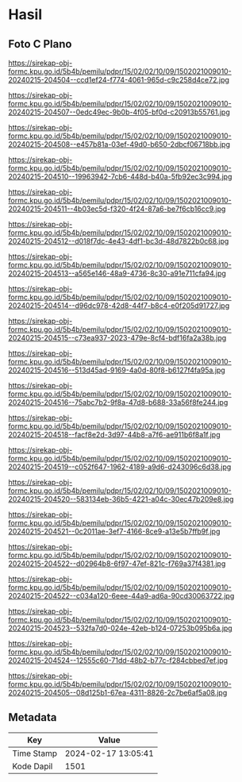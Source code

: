 # Hasil

## Foto C Plano

https://sirekap-obj-formc.kpu.go.id/5b4b/pemilu/pdpr/15/02/02/10/09/1502021009010-20240215-204504--ccd1ef24-f774-4061-965d-c9c258d4ce72.jpg

https://sirekap-obj-formc.kpu.go.id/5b4b/pemilu/pdpr/15/02/02/10/09/1502021009010-20240215-204507--0edc49ec-9b0b-4f05-bf0d-c20913b55761.jpg

https://sirekap-obj-formc.kpu.go.id/5b4b/pemilu/pdpr/15/02/02/10/09/1502021009010-20240215-204508--e457b81a-03ef-49d0-b650-2dbcf06718bb.jpg

https://sirekap-obj-formc.kpu.go.id/5b4b/pemilu/pdpr/15/02/02/10/09/1502021009010-20240215-204510--19963942-7cb6-448d-b40a-5fb92ec3c994.jpg

https://sirekap-obj-formc.kpu.go.id/5b4b/pemilu/pdpr/15/02/02/10/09/1502021009010-20240215-204511--4b03ec5d-f320-4f24-87a6-be7f6cb16cc9.jpg

https://sirekap-obj-formc.kpu.go.id/5b4b/pemilu/pdpr/15/02/02/10/09/1502021009010-20240215-204512--d018f7dc-4e43-4df1-bc3d-48d7822b0c68.jpg

https://sirekap-obj-formc.kpu.go.id/5b4b/pemilu/pdpr/15/02/02/10/09/1502021009010-20240215-204513--a565e146-48a9-4736-8c30-a91e711cfa94.jpg

https://sirekap-obj-formc.kpu.go.id/5b4b/pemilu/pdpr/15/02/02/10/09/1502021009010-20240215-204514--d96dc978-42d8-44f7-b8c4-e0f205d91727.jpg

https://sirekap-obj-formc.kpu.go.id/5b4b/pemilu/pdpr/15/02/02/10/09/1502021009010-20240215-204515--c73ea937-2023-479e-8cf4-bdf16fa2a38b.jpg

https://sirekap-obj-formc.kpu.go.id/5b4b/pemilu/pdpr/15/02/02/10/09/1502021009010-20240215-204516--513d45ad-9169-4a0d-80f8-b6127f4fa95a.jpg

https://sirekap-obj-formc.kpu.go.id/5b4b/pemilu/pdpr/15/02/02/10/09/1502021009010-20240215-204516--75abc7b2-9f8a-47d8-b688-33a56f8fe244.jpg

https://sirekap-obj-formc.kpu.go.id/5b4b/pemilu/pdpr/15/02/02/10/09/1502021009010-20240215-204518--facf8e2d-3d97-44b8-a7f6-ae911b6f8a1f.jpg

https://sirekap-obj-formc.kpu.go.id/5b4b/pemilu/pdpr/15/02/02/10/09/1502021009010-20240215-204519--c052f647-1962-4189-a9d6-d243096c6d38.jpg

https://sirekap-obj-formc.kpu.go.id/5b4b/pemilu/pdpr/15/02/02/10/09/1502021009010-20240215-204520--583134eb-36b5-4221-a04c-30ec47b209e8.jpg

https://sirekap-obj-formc.kpu.go.id/5b4b/pemilu/pdpr/15/02/02/10/09/1502021009010-20240215-204521--0c2011ae-3ef7-4166-8ce9-a13e5b7ffb9f.jpg

https://sirekap-obj-formc.kpu.go.id/5b4b/pemilu/pdpr/15/02/02/10/09/1502021009010-20240215-204522--d02964b8-6f97-47ef-821c-f769a37f4381.jpg

https://sirekap-obj-formc.kpu.go.id/5b4b/pemilu/pdpr/15/02/02/10/09/1502021009010-20240215-204522--c034a120-6eee-44a9-ad6a-90cd30063722.jpg

https://sirekap-obj-formc.kpu.go.id/5b4b/pemilu/pdpr/15/02/02/10/09/1502021009010-20240215-204523--532fa7d0-024e-42eb-b124-07253b095b6a.jpg

https://sirekap-obj-formc.kpu.go.id/5b4b/pemilu/pdpr/15/02/02/10/09/1502021009010-20240215-204524--12555c60-71dd-48b2-b77c-f284cbbed7ef.jpg

https://sirekap-obj-formc.kpu.go.id/5b4b/pemilu/pdpr/15/02/02/10/09/1502021009010-20240215-204505--08d125b1-67ea-4311-8826-2c7be6af5a08.jpg


## Metadata

| Key        | Value               |
| ---------- | ------------------- |
| Time Stamp | 2024-02-17 13:05:41 |
| Kode Dapil | 1501                |



